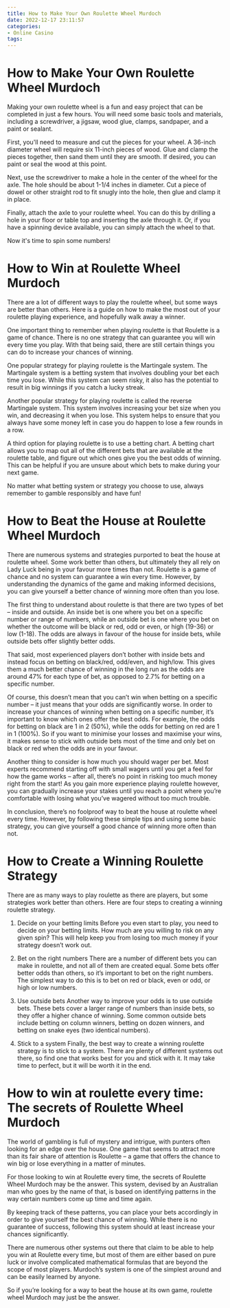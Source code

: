 ```yaml
---
title: How to Make Your Own Roulette Wheel Murdoch 
date: 2022-12-17 23:11:57
categories:
- Online Casino
tags:
---
```



#  How to Make Your Own Roulette Wheel Murdoch 

Making your own roulette wheel is a fun and easy project that can be completed in just a few hours. You will need some basic tools and materials, including a screwdriver, a jigsaw, wood glue, clamps, sandpaper, and a paint or sealant.

First, you'll need to measure and cut the pieces for your wheel. A 36-inch diameter wheel will require six 11-inch pieces of wood. Glue and clamp the pieces together, then sand them until they are smooth. If desired, you can paint or seal the wood at this point.

Next, use the screwdriver to make a hole in the center of the wheel for the axle. The hole should be about 1-1/4 inches in diameter. Cut a piece of dowel or other straight rod to fit snugly into the hole, then glue and clamp it in place.

Finally, attach the axle to your roulette wheel. You can do this by drilling a hole in your floor or table top and inserting the axle through it. Or, if you have a spinning device available, you can simply attach the wheel to that.

Now it's time to spin some numbers!

#  How to Win at Roulette Wheel Murdoch 

There are a lot of different ways to play the roulette wheel, but some ways are better than others. Here is a guide on how to make the most out of your roulette playing experience, and hopefully walk away a winner.

One important thing to remember when playing roulette is that Roulette is a game of chance. There is no one strategy that can guarantee you will win every time you play. With that being said, there are still certain things you can do to increase your chances of winning.

One popular strategy for playing roulette is the Martingale system. The Martingale system is a betting system that involves doubling your bet each time you lose. While this system can seem risky, it also has the potential to result in big winnings if you catch a lucky streak.

Another popular strategy for playing roulette is called the reverse Martingale system. This system involves increasing your bet size when you win, and decreasing it when you lose. This system helps to ensure that you always have some money left in case you do happen to lose a few rounds in a row.

A third option for playing roulette is to use a betting chart. A betting chart allows you to map out all of the different bets that are available at the roulette table, and figure out which ones give you the best odds of winning. This can be helpful if you are unsure about which bets to make during your next game.

No matter what betting system or strategy you choose to use, always remember to gamble responsibly and have fun!

#  How to Beat the House at Roulette Wheel Murdoch 

There are numerous systems and strategies purported to beat the house at roulette wheel. Some work better than others, but ultimately they all rely on Lady Luck being in your favour more times than not. Roulette is a game of chance and no system can guarantee a win every time. However, by understanding the dynamics of the game and making informed decisions, you can give yourself a better chance of winning more often than you lose.

The first thing to understand about roulette is that there are two types of bet – inside and outside. An inside bet is one where you bet on a specific number or range of numbers, while an outside bet is one where you bet on whether the outcome will be black or red, odd or even, or high (19-36) or low (1-18). The odds are always in favour of the house for inside bets, while outside bets offer slightly better odds.

That said, most experienced players don’t bother with inside bets and instead focus on betting on black/red, odd/even, and high/low. This gives them a much better chance of winning in the long run as the odds are around 47% for each type of bet, as opposed to 2.7% for betting on a specific number.

Of course, this doesn’t mean that you can’t win when betting on a specific number – it just means that your odds are significantly worse. In order to increase your chances of winning when betting on a specific number, it’s important to know which ones offer the best odds. For example, the odds for betting on black are 1 in 2 (50%), while the odds for betting on red are 1 in 1 (100%). So if you want to minimise your losses and maximise your wins, it makes sense to stick with outside bets most of the time and only bet on black or red when the odds are in your favour.

Another thing to consider is how much you should wager per bet. Most experts recommend starting off with small wagers until you get a feel for how the game works – after all, there’s no point in risking too much money right from the start! As you gain more experience playing roulette however, you can gradually increase your stakes until you reach a point where you’re comfortable with losing what you’ve wagered without too much trouble.

In conclusion, there’s no foolproof way to beat the house at roulette wheel every time. However, by following these simple tips and using some basic strategy, you can give yourself a good chance of winning more often than not.

#  How to Create a Winning Roulette Strategy 

There are as many ways to play roulette as there are players, but some strategies work better than others. Here are four steps to creating a winning roulette strategy.

1. Decide on your betting limits 
Before you even start to play, you need to decide on your betting limits. How much are you willing to risk on any given spin? This will help keep you from losing too much money if your strategy doesn’t work out.

2. Bet on the right numbers 
There are a number of different bets you can make in roulette, and not all of them are created equal. Some bets offer better odds than others, so it’s important to bet on the right numbers. The simplest way to do this is to bet on red or black, even or odd, or high or low numbers.

3. Use outside bets 
Another way to improve your odds is to use outside bets. These bets cover a larger range of numbers than inside bets, so they offer a higher chance of winning. Some common outside bets include betting on column winners, betting on dozen winners, and betting on snake eyes (two identical numbers).

4. Stick to a system 
Finally, the best way to create a winning roulette strategy is to stick to a system. There are plenty of different systems out there, so find one that works best for you and stick with it. It may take time to perfect, but it will be worth it in the end.

#  How to win at roulette every time: The secrets of Roulette Wheel Murdoch

The world of gambling is full of mystery and intrigue, with punters often looking for an edge over the house. One game that seems to attract more than its fair share of attention is Roulette – a game that offers the chance to win big or lose everything in a matter of minutes.

For those looking to win at Roulette every time, the secrets of Roulette Wheel Murdoch may be the answer. This system, devised by an Australian man who goes by the name of that, is based on identifying patterns in the way certain numbers come up time and time again.

By keeping track of these patterns, you can place your bets accordingly in order to give yourself the best chance of winning. While there is no guarantee of success, following this system should at least increase your chances significantly.

There are numerous other systems out there that claim to be able to help you win at Roulette every time, but most of them are either based on pure luck or involve complicated mathematical formulas that are beyond the scope of most players. Murdoch’s system is one of the simplest around and can be easily learned by anyone.

So if you’re looking for a way to beat the house at its own game, roulette wheel Murdoch may just be the answer.